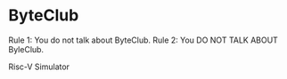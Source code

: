 # ByteClub
Rule 1: You do not talk about ByteClub.
Rule 2: You DO NOT TALK ABOUT ByleClub.

Risc-V Simulator

